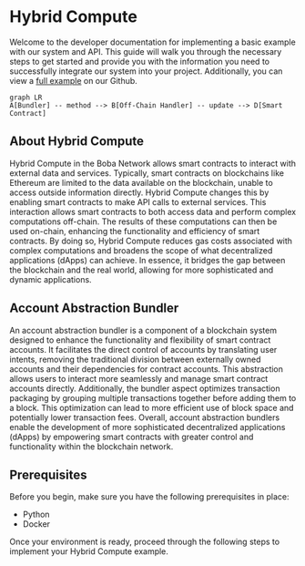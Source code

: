 # Hybrid Compute

Welcome to the developer documentation for implementing a basic example with our system and API. This guide will walk you through the necessary steps to get started and provide you with the information you need to successfully integrate our system into your project. Additionally, you can view a [full example](https://github.com/bobanetwork/aa-hc-example) on our Github.


```mermaid
graph LR
A[Bundler] -- method --> B[Off-Chain Handler] -- update --> D[Smart Contract]
```

## About Hybrid Compute

Hybrid Compute in the Boba Network allows smart contracts to interact with external data and services. Typically, smart contracts on blockchains like Ethereum are limited to the data available on the blockchain, unable to access outside information directly. Hybrid Compute changes this by enabling smart contracts to make API calls to external services. This interaction allows smart contracts to both access data and perform complex computations off-chain. The results of these computations can then be used on-chain, enhancing the functionality and efficiency of smart contracts. By doing so, Hybrid Compute reduces gas costs associated with complex computations and broadens the scope of what decentralized applications (dApps) can achieve. In essence, it bridges the gap between the blockchain and the real world, allowing for more sophisticated and dynamic applications.

## Account Abstraction Bundler

An account abstraction bundler is a component of a blockchain system designed to enhance the functionality and flexibility of smart contract accounts. It facilitates the direct control of accounts by translating user intents, removing the traditional division between externally owned accounts and their dependencies for contract accounts. This abstraction allows users to interact more seamlessly and manage smart contract accounts directly. Additionally, the bundler aspect optimizes transaction packaging by grouping multiple transactions together before adding them to a block. This optimization can lead to more efficient use of block space and potentially lower transaction fees. Overall, account abstraction bundlers enable the development of more sophisticated decentralized applications (dApps) by empowering smart contracts with greater control and functionality within the blockchain network.

## Prerequisites

Before you begin, make sure you have the following prerequisites in place:

- Python
- Docker

Once your environment is ready, proceed through the following steps to implement your Hybrid Compute example.
